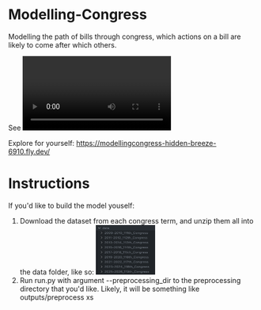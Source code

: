 # Modelling-Congress

Modelling the path of bills through congress, which actions on a bill are likely to come after which others.

See
![](ModellingCongress-exposee.mov)

Explore for yourself:
https://modellingcongress-hidden-breeze-6910.fly.dev/

# Instructions

If you'd like to build the model youself:

1. Download the dataset from each congress term, and unzip them all into the data folder, like so:
   <img src="data_display.png" alt="Alt Text" width="120" height="100">
2. Run run.py with argument --preprocessing_dir to the preprocessing directory that you'd like. Likely, it will be something like outputs/preprocess
   xs
